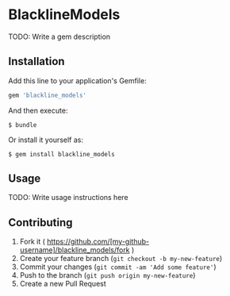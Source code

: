 # BlacklineModels

TODO: Write a gem description

## Installation

Add this line to your application's Gemfile:

```ruby
gem 'blackline_models'
```

And then execute:

    $ bundle

Or install it yourself as:

    $ gem install blackline_models

## Usage

TODO: Write usage instructions here

## Contributing

1. Fork it ( https://github.com/[my-github-username]/blackline_models/fork )
2. Create your feature branch (`git checkout -b my-new-feature`)
3. Commit your changes (`git commit -am 'Add some feature'`)
4. Push to the branch (`git push origin my-new-feature`)
5. Create a new Pull Request
